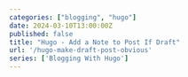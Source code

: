 ```yaml
---
categories: ["blogging", "hugo"]
date: 2024-03-10T13:00:00Z
published: false
title: "Hugo - Add a Note to Post If Draft"
url: '/hugo-make-draft-post-obvious'
series: ['Blogging With Hugo']
---
```

